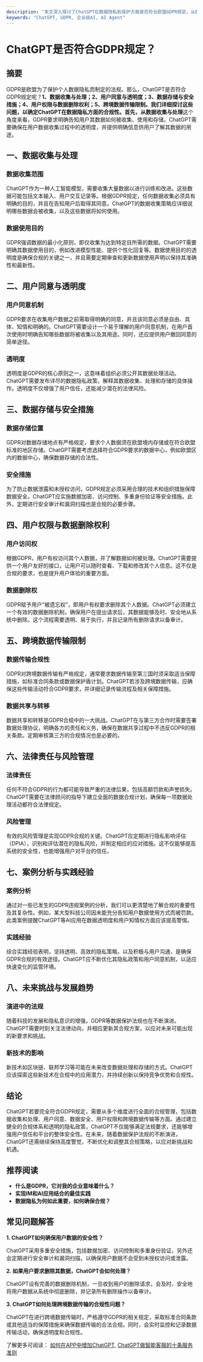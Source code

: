 ```yaml
---
description: "本文深入探讨了ChatGPT在数据隐私和保护方面是否符合欧盟GDPR规定，从数据处理、用户权益和技术实现等角度进行全面分析。"
keywords: "ChatGPT, GDPR, 企业级AI, AI Agent"
---
```

# ChatGPT是否符合GDPR规定？

## 摘要

GDPR是欧盟为了保护个人数据隐私而制定的法规。那么，ChatGPT是否符合GDPR规定呢？**1、数据收集与处理；2、用户同意与透明度；3、数据存储与安全措施；4、用户权限与数据删除权利；5、跨境数据传输限制。**我们详细探讨这些问题，以确定ChatGPT在数据隐私方面的合规性。首先，从**数据收集与处理**这个角度来看，GDPR要求明确告知用户其数据如何被收集、使用和存储。ChatGPT需要确保在用户数据收集过程中的透明度，并提供明确信息供用户了解其数据的用途。

## 一、数据收集与处理

### 数据收集范围

ChatGPT作为一种人工智能模型，需要收集大量数据以进行训练和改进。这些数据可能包括文本输入、用户交互记录等。根据GDPR规定，任何数据收集必须具有明确的目的，并且在告知用户后取得其同意。ChatGPT的数据收集策略应详细说明哪些数据会被收集，以及这些数据将如何使用。

### 数据使用目的

GDPR强调数据的最小化原则，即仅收集为达到特定目所需的数据。ChatGPT需要明确其数据使用目的，例如改进模型性能、提供个性化回复等。数据使用目的的透明度是确保合规的关键之一，并且需要定期审查和更新数据使用声明以保持其准确性和最新性。

## 二、用户同意与透明度

### 用户同意机制

GDPR要求在收集用户数据之前需取得明确的同意，并且该同意必须是自由、具体、知情和明确的。ChatGPT需要设计一个易于理解的用户同意机制，在用户首次使用时明确告知哪些数据将被收集以及其用途。同时，还应提供用户撤回同意的简单途径。

### 透明度

透明度是GDPR的核心原则之一，这意味着组织必须公开其数据处理活动。ChatGPT需要发布详尽的数据隐私政策，解释其数据收集、处理和存储的具体操作。透明度不仅增强了用户信任，还能减少潜在的法律风险。

## 三、数据存储与安全措施

### 数据存储位置

GDPR对数据存储地点有严格规定，要求个人数据须在欧盟境内存储或在符合欧盟标准的地区存储。ChatGPT需要考虑选择符合GDPR要求的数据中心，例如欧盟区内的数据中心，确保数据存储的合法性。

### 安全措施

为了防止数据泄露和未授权访问，GDPR规定必须采用合理的技术和组织措施保障数据安全。ChatGPT应实施数据加密、访问控制、多重身份验证等安全措施。此外，定期进行安全审计和漏洞扫描也是合规的必要步骤。

## 四、用户权限与数据删除权利

### 用户访问权

根据GDPR，用户有权访问其个人数据，并了解数据如何被处理。ChatGPT需要提供一个用户友好的接口，让用户可以随时查看、下载和修改其个人信息。这不仅是合规的要求，也是提升用户体验的重要方面。

### 数据删除权

GDPR赋予用户“被遗忘权”，即用户有权要求删除其个人数据。ChatGPT必须建立一个有效的数据删除机制，确保用户在提出请求后，其数据能够及时、安全地从系统中删除。这个流程需要透明、易于执行，并且记录所有删除请求以备审计。

## 五、跨境数据传输限制

### 数据传输合规性

GDPR对跨境数据传输有严格规定，通常要求数据传输至第三国时须采取适当保障措施，如标准合同条款或数据保护盾计划。ChatGPT若涉及跨境数据传输，应确保这些传输活动符合GDPR要求，并详细记录传输流程及相关保障措施。

### 数据共享与转移

数据共享和转移是GDPR合规中的一大挑战。ChatGPT在与第三方合作时需要签署数据处理协议，明确各方的责任和义务，确保在数据共享过程中不违反GDPR的相关条款。定期审核第三方的合规情况也是必要的。

## 六、法律责任与风险管理

### 法律责任

任何不符合GDPR的行为都可能导致严重的法律后果，包括高额罚款和声誉损失。ChatGPT需要在法律顾问的指导下建立全面的数据合规计划，确保每一项数据处理活动都符合法律规定。

### 风险管理

有效的风险管理是实现GDPR合规的关键。ChatGPT应定期进行隐私影响评估（DPIA），识别和评估潜在的隐私风险，并制定相应的应对措施。这不仅能够提高系统的安全性，也能增强用户对平台的信任。

## 七、案例分析与实践经验

### 案例分析

通过对一些已发生的GDPR违规案例的分析，我们可以更清楚地了解合规的重要性及其复杂性。例如，某大型科技公司因未能充分告知用户数据使用方式而被罚款。此类案例提醒ChatGPT等AI应用在数据透明度和用户知情权方面应该提高警惕。

### 实践经验

综合实践经验表明，坚持透明、高效的隐私策略，以及积极与用户沟通，是确保GDPR合规的有效途径。ChatGPT应不断优化其隐私政策和用户同意机制，以适应快速变化的监管环境。

## 八、未来挑战与发展趋势

### 演进中的法规

随着科技的发展和隐私意识的增强，GDPR等数据保护法规也在不断演进。ChatGPT需要时刻关注法律动向，并相应更新其合规方案，以应对未来可能出现的新要求和挑战。

### 新技术的影响

新技术如区块链、联邦学习等可能在未来改变数据处理和存储的方式。ChatGPT应该探索这些新技术在合规中的应用潜力，并持续创新以保持竞争优势和合规性。

## 结论

ChatGPT若要完全符合GDPR规定，需要从多个维度进行全面的合规管理，包括数据收集和处理、用户同意、数据安全、用户权限和跨境数据传输等方面。通过建立健全的合规体系和透明的隐私政策，ChatGPT不仅能够满足法规要求，还能够增强用户信任和平台的整体安全性。在未来，随着数据保护法规的不断演进，ChatGPT还需继续保持高度警觉，不断优化和调整其合规策略，以应对新挑战和机遇。

## 推荐阅读

- **什么是GDPR，它对我的企业意味着什么？**
- **实现IM和AI应用结合的最佳实践**
- **数据隐私为何如此重要，如何确保合规？**

## 常见问题解答

**1. ChatGPT如何确保用户数据的安全性？**

ChatGPT采用多重安全措施，包括数据加密、访问控制和多重身份验证，另外还会定期进行安全审计和漏洞扫描，以确保用户数据不会受到未授权访问或泄露。

**2. 如果用户要求删除其数据，ChatGPT会如何处理？**

ChatGPT设有完善的数据删除机制，一旦收到用户的删除请求，会及时、安全地将用户数据从系统中彻底删除，并记录所有删除操作以备审计。

**3. ChatGPT如何处理跨境数据传输的合规性问题？**

ChatGPT在进行跨境数据传输时，严格遵守GDPR的相关规定，采取标准合同条款或其他适当的保障措施来确保数据传输的合法合规。同时，会实时监控和记录数据传输活动，确保透明度和合规性。

了解更多可阅读：
[如何在APP中增加ChatGPT](../articles/product-and-technologies/how-to-add-chatgpt-to-your-app.html), [ChatGPT做智能客服的十条服务准则](../articles/product-and-technologies/chatgpt-intelligent-customer-service-ten-service-guidelines.html)
